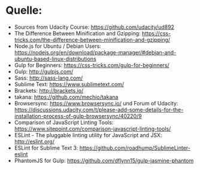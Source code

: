 # Quelle:
* Sources from Udacity Course: https://github.com/udacity/ud892
* The Difference Between Minification and Gzipping: https://css-tricks.com/the-difference-between-minification-and-gzipping/
* Node.js for Ubuntu / Debian Users: https://nodejs.org/en/download/package-manager/#debian-and-ubuntu-based-linux-distributions
* Gulp for Beginners: https://css-tricks.com/gulp-for-beginners/
* Gulp: http://gulpjs.com/
* Sass: http://sass-lang.com/
* Sublime Text: https://www.sublimetext.com/
* Brackets: http://brackets.io/
* takana: https://github.com/mechio/takana
* Browsersync: https://www.browsersync.io/ und Forum of Udacity: https://discussions.udacity.com/t/please-add-some-details-for-the-installation-process-of-gulp-browsersync/40220/9
* Comparison of JavaScript Linting Tools: https://www.sitepoint.com/comparison-javascript-linting-tools/
* ESLint - The pluggable linting utility for JavaScript and JSX: http://eslint.org/
* ESLint for Sublime Text 3: https://github.com/roadhump/SublimeLinter-eslint
* PhantomJS for Gulp: https://github.com/dflynn15/gulp-jasmine-phantom
